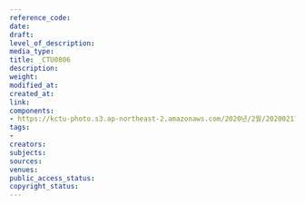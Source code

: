 ```yaml
---
reference_code: 
date: 
draft: 
level_of_description: 
media_type: 
title: _CTU0806
description: 
weight: 
modified_at: 
created_at: 
link: 
components:
- https://kctu-photo.s3.ap-northeast-2.amazonaws.com/2020년/2월/20200217_제70차+민주노총+정기대의원대회/_CTU0806.jpg
tags:
- 
creators: 
subjects: 
sources: 
venues: 
public_access_status: 
copyright_status: 
---
```

